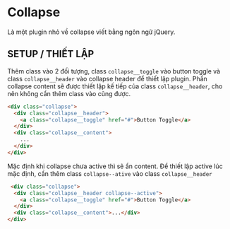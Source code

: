 # Collapse

Là một plugin nhỏ về collapse viết bằng ngôn ngữ jQuery.


## SETUP / THIẾT LẬP

Thêm class vào 2 đối tượng, class `collapse__toggle` vào button toggle và class `collapse__header` vào collapse header để thiết lập plugin.
Phần collapse content sẽ được thiết lập kế tiếp của class `collapse__header`, cho nên không cần thêm class vào cũng được.

``` html
<div class="collapse">
  <div class="collapse__header">
    <a class="collapse__toggle" href="#">Button Toggle</a>
  </div>
  <div class="collapse__content">
    ...
  </div>
</div>
```

Mặc định khi collapse chưa active thì sẽ ẩn content.
Để thiết lập active lúc mặc định, cần thêm class `collapse--ative` vào class `collapse__header`

``` html
 <div class="collapse">
  <div class="collapse__header collapse--active">
    <a class="collapse__toggle" href="#">Button Toggle</a>
  </div>
  <div class="collapse__content">...</div>
</div>
```
